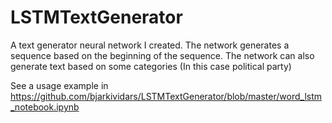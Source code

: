 # LSTMTextGenerator

A text generator neural network I created. The network generates a sequence based on the beginning of the sequence. The network can also generate text based on some categories (In this case political party)

See a usage example in https://github.com/bjarkividars/LSTMTextGenerator/blob/master/word_lstm_notebook.ipynb
